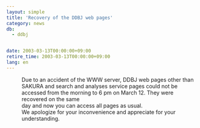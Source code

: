 ```yaml
---
layout: simple
title: 'Recovery of the DDBJ web pages'
category: news
db:
  - ddbj


date: 2003-03-13T00:00:00+09:00
retire_time: 2003-03-13T00:00:00+09:00
lang: en
---
```


<dd>Due to an accident of the WWW server, DDBJ web pages other than SAKURA and search and analyses service pages could not be accessed from the morning to 6 pm on March 12. They were recovered on the same<br>day and now you can access all pages as usual.
<dd>We apologize for your inconvenience and appreciate for your understanding.</dd>
</dd>
